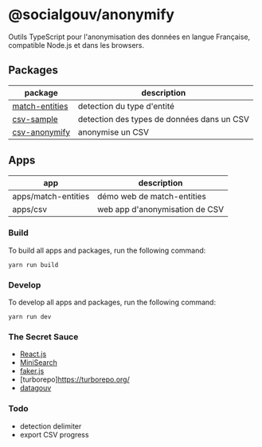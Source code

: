 # @socialgouv/anonymify

Outils TypeScript pour l'anonymisation des données en langue Française, compatible Node.js et dans les browsers.

## Packages

| package                                     | description                                |
| ------------------------------------------- | ------------------------------------------ |
| [match-entities](./packages/match-entities) | detection du type d'entité                 |
| [csv-sample](./packages/csv-sample)         | detection des types de données dans un CSV |
| [csv-anonymify](./packages/csv-anonymify)   | anonymise un CSV                           |

## Apps

| app                 | description                    |
| ------------------- | ------------------------------ |
| apps/match-entities | démo web de match-entities     |
| apps/csv            | web app d'anonymisation de CSV |

### Build

To build all apps and packages, run the following command:

```
yarn run build
```

### Develop

To develop all apps and packages, run the following command:

```
yarn run dev
```

### The Secret Sauce

- [React.js](https://reactjs.org/)
- [MiniSearch](https://lucaong.github.io/minisearch/)
- [faker.js](https://github.com/marak/Faker.js/)
- [turborepo]https://turborepo.org/
- [datagouv](https://data.gouv.fr)

### Todo

- detection delimiter
- export CSV progress
